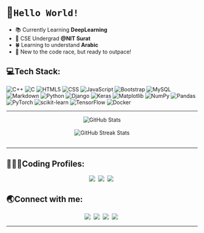 
<!--
**sidd-phoenix/sidd-phoenix** is a ✨ _special_ ✨ repository because its `README.md` (this file) appears on your GitHub profile.

Here are some ideas to get you started:

- 🔭 I’m currently working on ...
- 🌱 I’m currently learning ...
- 👯 I’m looking to collaborate on ...
- 🤔 I’m looking for help with ...
- 💬 Ask me about ...
- 📫 How to reach me: ...
- 😄 Pronouns: ...
- ⚡ Fun fact: ...
-->

# 👋`Hello World!`

- 📚 Currently Learning **DeepLearning**
- 📍 CSE Undergrad **@NIT Surat**
- 🍀 Learning to understand **Arabic**
- 🏁 New to the code race, but ready to outpace!

## 💻Tech Stack:
![C++](https://img.shields.io/badge/c++-%2300599C.svg?style=for-the-badge&logo=c%2B%2B&logoColor=white "C++")
![C](https://img.shields.io/badge/c-%2300599C.svg?style=for-the-badge&logo=c&logoColor=white)
![HTML5](https://img.shields.io/badge/html5-%23E34F26.svg?style=for-the-badge&logo=html5&logoColor=white) 
![CSS](https://img.shields.io/badge/css-%231572B6.svg?style=for-the-badge&logo=css3&logoColor=white)
![JavaScript](https://img.shields.io/badge/javascript-%23323330.svg?style=for-the-badge&logo=javascript&logoColor=%23F7DF1E)
![Bootstrap](https://img.shields.io/badge/bootstrap-%238511FA.svg?style=for-the-badge&logo=bootstrap&logoColor=white) 
![MySQL](https://img.shields.io/badge/mysql-%2300000f.svg?style=for-the-badge&logo=mysql&logoColor=white)
![Markdown](https://img.shields.io/badge/markdown-%23000000.svg?style=for-the-badge&logo=markdown&logoColor=white) 
![Python](https://img.shields.io/badge/python-3670A0?style=for-the-badge&logo=python&logoColor=ffdd54)
![Django](https://img.shields.io/badge/django-%23092E20.svg?style=for-the-badge&logo=django&logoColor=white)
![Keras](https://img.shields.io/badge/Keras-%23D00000.svg?style=for-the-badge&logo=Keras&logoColor=white) 
![Matplotlib](https://img.shields.io/badge/Matplotlib-%23ffffff.svg?style=for-the-badge&logo=Matplotlib&logoColor=black) 
![NumPy](https://img.shields.io/badge/numpy-%23013243.svg?style=for-the-badge&logo=numpy&logoColor=white) 
![Pandas](https://img.shields.io/badge/pandas-%23150458.svg?style=for-the-badge&logo=pandas&logoColor=white) 
![PyTorch](https://img.shields.io/badge/PyTorch-%23EE4C2C.svg?style=for-the-badge&logo=PyTorch&logoColor=white) 
![scikit-learn](https://img.shields.io/badge/scikit--learn-%23F7931E.svg?style=for-the-badge&logo=scikit-learn&logoColor=white) 
![TensorFlow](https://img.shields.io/badge/TensorFlow-%23FF6F00.svg?style=for-the-badge&logo=TensorFlow&logoColor=white) 
![Docker](https://img.shields.io/badge/docker-%230db7ed.svg?style=for-the-badge&logo=docker&logoColor=white)

---

<div align="center">
  <img src="https://github-readme-stats.vercel.app/api?username=sidd-phoenix&theme=dark&hide_border=false&include_all_commits=true&count_private=true" alt="GitHub Stats">
</div>
<br/>
<div align="center">
  <img src="https://github-readme-streak-stats.herokuapp.com/?user=sidd-phoenix&theme=dark&hide_border=false" alt="GitHub Streak Stats">
</div>
<br />

---
## 🧑🏻‍💻Coding Profiles:

<p align="center">
<a href="https://codeforces.com/profile/PhoenixCipher"><img src="https://img.shields.io/badge/Codeforces-1F8ACB?style=for-the-badge&logo=codeforces&logoColor=white"/></a>&nbsp;
<a href="https://leetcode.com/u/sidd_phoenix"><img src="https://img.shields.io/badge/LeetCode-FFA116?style=for-the-badge&logo=leetcode&logoColor=white"/></a>&nbsp;
<a href="https://www.hackerearth.com/@aadilsiddiqui2016"><img src="https://img.shields.io/badge/HackerEarth-2C3454?style=for-the-badge&logo=hackerearth&logoColor=white"/></a>&nbsp;
</p>


## 🌏Connect with me:

<p align="center">
<a href="https://github.com/sidd-phoenix"><img src="https://img.shields.io/badge/GitHub-100000?style=for-the-badge&logo=github&logoColor=white"/></a>&nbsp;
<a href="https://www.linkedin.com/in/phoenix-cipher/"><img src="https://img.shields.io/badge/LinkedIn-0077B5?style=for-the-badge&logo=linkedin&logoColor=white"/></a>&nbsp;
<a href="https://www.instagram.com/sidd_phoenix/"><img src="https://img.shields.io/badge/Instagram-E4405F?style=for-the-badge&logo=instagram&logoColor=white"/></a>&nbsp;                         
<a href="https://mail.google.com/mail/?view=cm&fs=1&tf=1&to=specterprofessional@gmail.com"><img src="https://img.shields.io/badge/Gmail-D14836?style=for-the-badge&logo=gmail&logoColor=white"/></a>&nbsp;
</p>

 ---
 
<!--
 ## Extras:
<details>
  <summary>Profile Views</summary>
  <img src="https://badges.pufler.dev/visits/sidd-phoenix/sidd-phoenix" alt="Visits Badge">
</details>
-->
